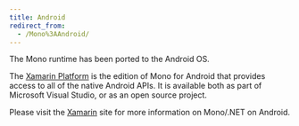 ```yaml
---
title: Android
redirect_from:
  - /Mono%3AAndroid/
---
```


The Mono runtime has been ported to the Android OS.

The [Xamarin Platform](https://visualstudio.microsoft.com/xamarin/) is the edition of
Mono for Android that provides access to all of the native Android
APIs.  It is available both as part of Microsoft Visual Studio, or as
an open source project.

Please visit the [Xamarin](https://visualstudio.microsoft.com/xamarin/) site for more information on Mono/.NET on Android.
